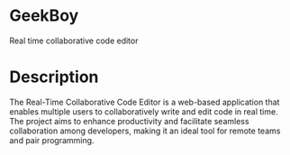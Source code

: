 # GeekBoy
Real time collaborative code editor
# Description
The Real-Time Collaborative Code Editor is a web-based application that enables multiple users to collaboratively write and edit code in real time. The project aims to enhance productivity and facilitate seamless collaboration among developers, making it an ideal tool for remote teams and pair programming.
